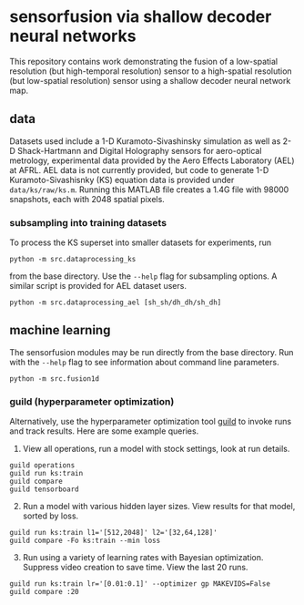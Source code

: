# sensorfusion via shallow decoder neural networks
This repository contains work demonstrating the fusion of a low-spatial resolution (but high-temporal resolution) sensor to a high-spatial resolution (but low-spatial resolution) sensor using a shallow decoder neural network map.

## data
Datasets used include a 1-D Kuramoto-Sivashinsky simulation as well as 2-D Shack-Hartmann and Digital Holography sensors for aero-optical metrology, experimental data provided by the Aero Effects Laboratory (AEL) at AFRL. AEL data is not currently provided, but code to generate 1-D Kuramoto-Sivashisnky (KS) equation data is provided under `data/ks/raw/ks.m`. Running this MATLAB file creates a 1.4G file with 98000 snapshots, each with 2048 spatial pixels.

### subsampling into training datasets
To process the KS superset into smaller datasets for experiments, run 
```
python -m src.dataprocessing_ks
```
from the base directory. Use the `--help` flag for subsampling options. A similar script is provided for AEL dataset users.
```
python -m src.dataprocessing_ael [sh_sh/dh_dh/sh_dh]
```

## machine learning
The sensorfusion modules may be run directly from the base directory. Run with the `--help` flag to see information about command line parameters.
```
python -m src.fusion1d
```

### guild (hyperparameter optimization)
Alternatively, use the hyperparameter optimization tool [guild](https://guild.ai) to invoke runs and track results. Here are some example queries.

1) View all operations, run a model with stock settings, look at run details.
```
guild operations
guild run ks:train
guild compare
guild tensorboard
```
2) Run a model with various hidden layer sizes. View results for that model, sorted by loss.
```
guild run ks:train l1='[512,2048]' l2='[32,64,128]'
guild compare -Fo ks:train --min loss
```
3) Run using a variety of learning rates with Bayesian optimization. Suppress video creation to save time. View the last 20 runs.
```
guild run ks:train lr='[0.01:0.1]' --optimizer gp MAKEVIDS=False
guild compare :20
```